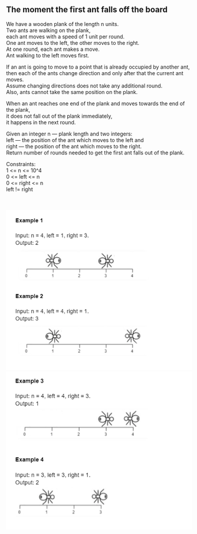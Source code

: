 ## The moment the first ant falls off the board

We have a wooden plank of the length n units.  
Two ants are walking on the plank,  
each ant moves with a speed of 1 unit per round.  
One ant moves to the left, the other moves to the right.  
At one round, each ant makes a move.  
Ant walking to the left moves first.

If an ant is going to move to a point that is already occupied by another ant,  
then each of the ants change direction and only after that the current ant moves.  
Assume changing directions does not take any additional round.  
Also, ants cannot take the same position on the plank.


When an ant reaches one end of the plank and moves towards the end of the plank,  
it does not fall out of the plank immediately,  
it happens in the next round.


Given an integer n — plank length and two integers:  
left — the position of the ant which moves to the left and  
right — the position of the ant which moves to the right.  
Return number of rounds needed to get the first ant falls out of the plank.



Constraints:  
1 <= n <= 10^4  
0 <= left <= n  
0 <= right <= n  
left != right

\
\
![img_1](image_1.png)
![image_2](image_2.png)


